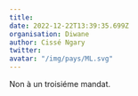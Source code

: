 ```yaml
---
title: 
date: 2022-12-22T13:39:35.699Z
organisation: Diwane
author: Cissé Ngary
twitter: 
avatar: "/img/pays/ML.svg"
---
```


Non à un troisiéme mandat.